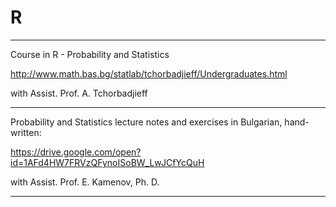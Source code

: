 # R
******************************************************************
Course in R - Probability and Statistics 

http://www.math.bas.bg/statlab/tchorbadjieff/Undergraduates.html

with Assist. Prof. A. Tchorbadjieff



******************************************************************
Probability and Statistics lecture notes and exercises in Bulgarian, hand-written: 

https://drive.google.com/open?id=1AFd4HW7FRVzQFynoISoBW_LwJCfYcQuH

with Assist. Prof. E. Kamenov, Ph. D.
******************************************************************
